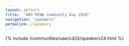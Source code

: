 ```yaml
---
layout: default
title:  "AWS MENA Community Day 2020"
navigation: "speakers"
permalink: /speakers
---
```


{% include /communities/uae/cd24/speakers24.html %}
